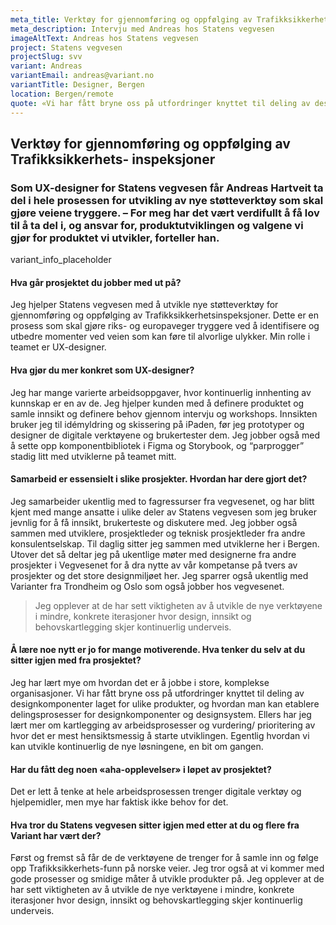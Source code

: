 ```yaml
---
meta_title: Verktøy for gjennomføring og oppfølging av Trafikksikkerhetsinspeksjoner
meta_description: Intervju med Andreas hos Statens vegvesen
imageAltText: Andreas hos Statens vegvesen
project: Statens vegvesen
projectSlug: svv
variant: Andreas
variantEmail: andreas@variant.no
variantTitle: Designer, Bergen
location: Bergen/remote
quote: «Vi har fått bryne oss på utfordringer knyttet til deling av design-komponenter laget for ulike produkter, og hvordan man kan etablere delingsprosesser for designkomponenter og designsystem.»
---
```


## Verktøy for gjennomføring og oppfølging av Trafikksikkerhets- inspeksjoner

### Som UX-designer for Statens vegvesen får Andreas Hartveit ta del i hele prosessen for utvikling av nye støtteverktøy som skal gjøre veiene tryggere. – For meg har det vært verdifullt å få lov til å ta del i, og ansvar for, produktutviklingen og valgene vi gjør for produktet vi utvikler, forteller han.

variant_info_placeholder

#### Hva går prosjektet du jobber med ut på?

Jeg hjelper Statens vegvesen med å utvikle nye støtteverktøy for gjennomføring og oppfølging av Trafikksikkerhetsinspeksjoner. Dette er en prosess som skal gjøre riks- og europaveger tryggere ved å identifisere og utbedre momenter ved veien som kan føre til alvorlige ulykker. Min rolle i teamet er UX-designer.

#### Hva gjør du mer konkret som UX-designer?

Jeg har mange varierte arbeidsoppgaver, hvor kontinuerlig innhenting av kunnskap er en av de. Jeg hjelper kunden med å definere produktet og samle innsikt og definere behov gjennom intervju og workshops. Innsikten bruker jeg til idémyldring og skissering på iPaden, før jeg prototyper og designer de digitale verktøyene og brukertester dem. Jeg jobber også med å sette opp komponentbibliotek i Figma og Storybook, og “parprogger” stadig litt med utviklerne på teamet mitt.

#### Samarbeid er essensielt i slike prosjekter. Hvordan har dere gjort det?

Jeg samarbeider ukentlig med to fagressurser fra vegvesenet, og har blitt kjent med mange ansatte i ulike deler av Statens vegvesen som jeg bruker jevnlig for å få innsikt, brukerteste og diskutere med. Jeg jobber også sammen med utviklere, prosjektleder og teknisk prosjektleder fra andre konsulentselskap. Til daglig sitter jeg sammen med utviklerne her i Bergen. Utover det så deltar jeg på ukentlige møter med designerne fra andre prosjekter i Vegvesenet for å dra nytte av vår kompetanse på tvers av prosjekter og det store designmiljøet her. Jeg sparrer også ukentlig med Varianter fra Trondheim og Oslo som også jobber hos vegvesenet.

<blockquote class="right">
Jeg opplever at de har sett viktigheten av å utvikle de nye verktøyene i mindre, konkrete iterasjoner hvor design, innsikt og behovskartlegging skjer kontinuerlig underveis.
</blockquote>

#### Å lære noe nytt er jo for mange motiverende. Hva tenker du selv at du sitter igjen med fra prosjektet?

Jeg har lært mye om hvordan det er å jobbe i store, komplekse organisasjoner. Vi har fått bryne oss på utfordringer knyttet til deling av designkomponenter laget for ulike produkter, og hvordan man kan etablere delingsprosesser for designkomponenter og designsystem. Ellers har jeg lært mer om kartlegging av arbeidsprosesser og vurdering/ prioritering av hvor det er mest hensiktsmessig å starte utviklingen. Egentlig hvordan vi kan utvikle kontinuerlig de nye løsningene, en bit om gangen.

#### Har du fått deg noen «aha-opplevelser» i løpet av prosjektet?

Det er lett å tenke at hele arbeidsprosessen trenger digitale verktøy og hjelpemidler, men mye har faktisk ikke behov for det.

#### Hva tror du Statens vegvesen sitter igjen med etter at du og flere fra Variant har vært der?

Først og fremst så får de de verktøyene de trenger for å samle inn og følge opp Trafikksikkerhets-funn på norske veier. Jeg tror også at vi kommer med gode prosesser og smidige måter å utvikle produkter på. Jeg opplever at de har sett viktigheten av å utvikle de nye verktøyene i mindre, konkrete iterasjoner hvor design, innsikt og behovskartlegging skjer kontinuerlig underveis.
